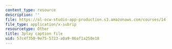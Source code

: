 ```yaml
---
content_type: resource
description: ''
file: https://ol-ocw-studio-app-production.s3.amazonaws.com/courses/14-13-psychology-and-economics-spring-2020/57c4f3509e755723a0a906af1a258e18_Re2lkF0vgQw.vtt
file_type: application/x-subrip
resourcetype: Other
title: 3play caption file
uid: 57c4f350-9e75-5723-a0a9-06af1a258e18
---
```

